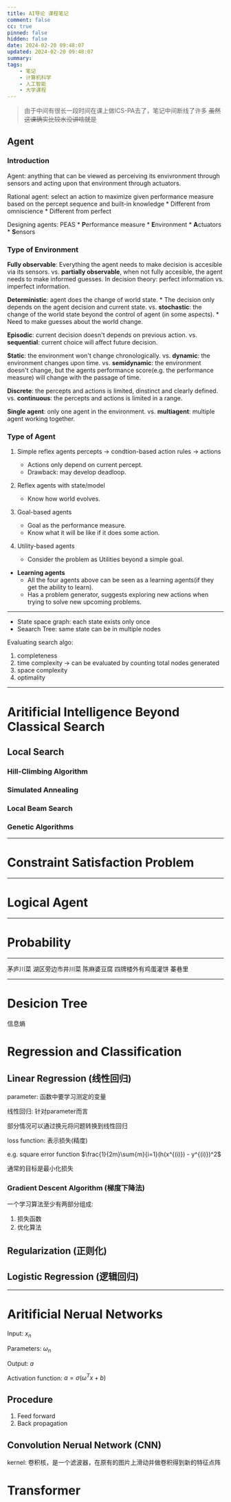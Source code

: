 ```yaml
---
title: AI导论 课程笔记
comment: false
cc: true
pinned: false
hidden: false
date: 2024-02-20 09:48:07
updated: 2024-02-20 09:48:07
summary:
tags:
    - 笔记
    - 计算机科学
    - 人工智能
    - 大学课程
---
```


> 由于中间有很长一段时间在课上做ICS-PA去了，笔记中间断线了许多
> ~~虽然这课确实比较水没讲啥就是~~

## Agent

### Introduction

Agent: anything that can be viewed as perceiving its envivronment through sensors and acting upon that environment through actuators.

Rational agent: select an action to maximize given performance measure based on the percept sequence and built-in knowledge
    * Different from omniscience
    * Different from perfect

Designing agents: PEAS
    * **P**erformance measure
    * **E**nvironment
    * **A**ctuators
    * **S**ensors

### Type of Environment

**Fully observable**: Everything the agent needs to make decision is accesible via its sensors.
    vs. **partially observable**, when not fully accesible, the agent needs to make informed guesses.
In decision theory: perfect information vs. imperfect information.

**Deterministic**: agent does the change of world state.
    * The decision only depends on the agent decision and current state. 
    vs. **stochastic**: the change of the world state beyond the control of agent (in some aspects).
    * Need to make guesses about the world change.

**Episodic**: current decision doesn't depends on previous action.
    vs. **sequential**: current choice will affect future decision.

**Static**: the environment won't change chronologically.
    vs. **dynamic**: the environment changes upon time.
    vs. **semidynamic**: the environment doesn't change, but the agents performance score(e.g. the performance measure) will change with the passage of time.

**Discrete**: the percepts and actions is limited, dinstinct and clearly defined.
    vs. **continuous**: the percepts and actions is limited in a range.

**Single agent**: only one agent in the environment.
    vs. **multiagent**: multiple agent working together.

### Type of Agent

1. Simple reflex agents
    percepts -> condtion-based action rules -> actions    
    * Actions only depend on current percept.
    * Drawback: may develop deadloop.
2. Reflex agents with state/model
    * Know how world evolves.

3. Goal-based agents
    * Goal as the performance measure.
    * Know what it will be like if it does some action.

4. Utility-based agents
    * Consider the problem as Utilities beyond a simple goal.

* **Learning agents**
    * All the four agents above can be seen as a learning agents(if they get the ability to learn). 
    * Has a problem generator, suggests exploring new actions when trying to solve new upcoming problems.

--- 

* State space graph: each state exists only once
* Seaarch Tree: same state can be in multiple nodes

Evaluating search algo:
1. completeness
2. time complexity -> can be evaluated by counting total nodes generated
3. space complexity
4. optimality

---

# Aritificial Intelligence Beyond Classical Search

## Local Search

### Hill-Climbing Algorithm
### Simulated Annealing
### Local Beam Search
### Genetic Algorithms

---

# Constraint Satisfaction Problem

---

# Logical Agent

---

# Probability

---

茅庐川菜
湖区旁边市井川菜
陈麻婆豆腐
四牌楼外有鸡蛋灌饼 蓁巷里

---

# Desicion Tree

信息熵

# Regression and Classification

## Linear Regression (线性回归)

parameter: 函数中要学习测定的变量

线性回归: 针对parameter而言

部分情况可以通过换元将问题转换到线性回归

loss function: 表示损失(精度)

e.g. square error function $\frac{1}{2m}\sum{m}{i=1}(h(x^{(i)}) - y^{(i)})^2$

通常的目标是最小化损失

### Gradient Descent Algorithm (梯度下降法) 

一个学习算法至少有两部分组成:
1. 损失函数
2. 优化算法

## Regularization (正则化)

## Logistic Regression (逻辑回归)

---

# Aritificial Nerual Networks

Input: $x_n$

Parameters: $\omega_n$

Output: $a$ 

Activation function: $a = \sigma (\omega^T x + b)$

## Procedure

1. Feed forward
2. Back propagation

## Convolution Nerual Network (CNN)

kernel: 卷积核，是一个滤波器，在原有的图片上滑动并做卷积得到新的特征点阵

# Transformer


